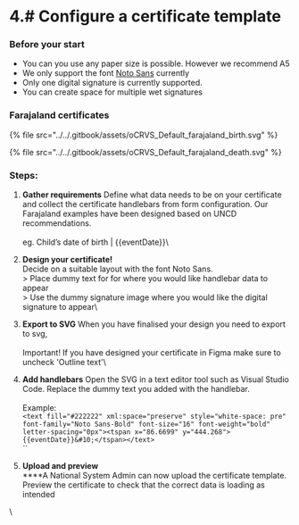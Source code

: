 # 4.# Configure a certificate template





### Before your start

* You can you use any paper size is possible. However we recommend A5
* We only support the font [Noto Sans](https://fonts.google.com/noto/specimen/Noto+Sans) currently
* Only one digital signature is currently supported.
* You can create space for multiple wet signatures

### Farajaland certificates

{% file src="../../.gitbook/assets/oCRVS_Default_farajaland_birth.svg" %}

{% file src="../../.gitbook/assets/oCRVS_Default_farajaland_death.svg" %}

### Steps:

1. **Gather requirements** Define what data needs to be on your certificate and collect the certificate handlebars from form configuration. Our Farajaland examples have been designed based on UNCD recommendations.\
   \
   eg. Child’s date of birth | \{{eventDate\}}\

2. &#x20;**Design your certificate!** \
   Decide on a suitable layout with the font Noto Sans.\
   \> Place dummy text for for where you would like handlebar data to appear\
   \> Use the dummy signature image where you would like the digital signature to appear\

3. **Export to SVG** When you have finalised your design you need to export to svg,\
   \
   Important! If you have designed your certificate in Figma make sure to uncheck 'Outline text'\

4. **Add handlebars** Open the SVG in a text editor tool such as Visual Studio Code. Replace the dummy text you added with the handlebar.\
   \
   Example: \
   `<text fill="#222222" xml:space="preserve" style="white-space: pre" font-family="Noto Sans-Bold" font-size="16" font-weight="bold" letter-spacing="0px"><tspan x="86.6699" y="444.268">{{eventDate}}&#10;</tspan></text>`\
   ``
5. **Upload and preview**\
   ****A National System Admin can now upload the certificate template. Preview the certificate to check that the correct data is loading as intended

\
